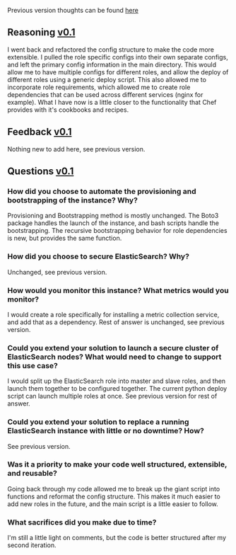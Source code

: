 Previous version thoughts can be found [here](thoughts-v0.1.md)

## Reasoning [v0.1](thoughts-v0.1.md#reasoning)
I went back and refactored the config structure to make the code more extensible.
I pulled the role specific configs into their own separate configs, and left the primary config information in the main directory.
This would allow me to have multiple configs for different roles, and allow the deploy of different roles using a generic deploy script.
This also allowed me to incorporate role requirements, which allowed me to create role dependencies that can be used across different services (nginx for example).
What I have now is a little closer to the functionality that Chef provides with it's cookbooks and recipes.

## Feedback [v0.1](thoughts-v0.1.md#feedback)
Nothing new to add here, see previous version.

## Questions [v0.1](thoughts-v0.1.md#questions)
### How did you choose to automate the provisioning and bootstrapping of the instance? Why?
Provisioning and Bootstrapping method is mostly unchanged. The Boto3 package handles the launch of the instance, and bash scripts handle the bootstrapping. The recursive bootstrapping behavior for role dependencies is new, but provides the same function.
### How did you choose to secure ElasticSearch? Why?
Unchanged, see previous version.
### How would you monitor this instance? What metrics would you monitor?
I would create a role specifically for installing a metric collection service, and add that as a dependency. Rest of answer is unchanged, see previous version.
### Could you extend your solution to launch a secure cluster of ElasticSearch nodes? What would need to change to support this use case?
I would split up the ElasticSearch role into master and slave roles, and then launch them together to be configured together. The current python deploy script can launch multiple roles at once. See previous version for rest of answer.
### Could you extend your solution to replace a running ElasticSearch instance with little or no downtime? How?
See previous version.
### Was it a priority to make your code well structured, extensible, and reusable?
Going back through my code allowed me to break up the giant script into functions and reformat the config structure. This makes it much easier to add new roles in the future, and the main script is a little easier to follow.
### What sacrifices did you make due to time?
I'm still a little light on comments, but the code is better structured after my second iteration.
